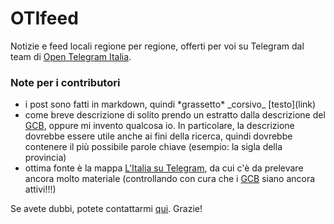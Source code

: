 # OTIfeed
Notizie e feed locali regione per regione, offerti per voi su Telegram dal team di [Open Telegram Italia](https://t.me/OpenTelegramItalia).

### Note per i contributori
- i post sono fatti in markdown, quindi \*grassetto* \_corsivo_ \[testo](link)
- come breve descrizione di solito prendo un estratto dalla descrizione del [GCB](https://telegram.me/guidatelegram/41), oppure mi invento qualcosa io. In particolare, la descrizione dovrebbe essere utile anche ai fini della ricerca, quindi dovrebbe contenere il più possibile parole chiave (esempio: la sigla della provincia)
- ottima fonte è la mappa [L'Italia su Telegram](https://www.google.com/maps/d/u/0/viewer?mid=1ia9SZdcDResUNLKMyJazDbgoo_M&ll=45.66482567297087%2C10.24599908369487), da cui c'è da prelevare ancora molto materiale (controllando con cura che i [GCB](https://telegram.me/guidatelegram/41) siano ancora attivi!!!)

Se avete dubbi, potete contattarmi [qui](https://t.me/OTIfeedBot).
Grazie!
